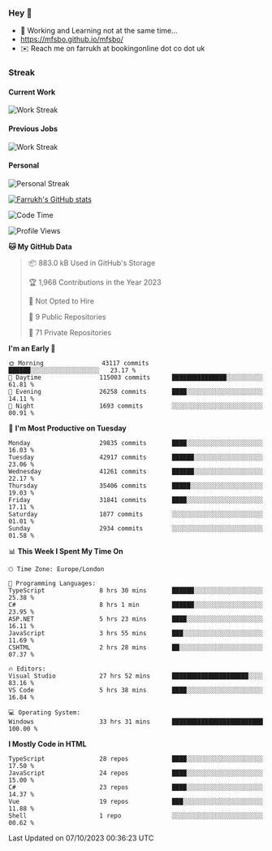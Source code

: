 ### Hey 👋

- 🏃 Working and Learning not at the same time...
- https://mfsbo.github.io/mfsbo/
- ✉️ Reach me on farrukh at bookingonline dot co dot uk

### Streak
#### Current Work
![Work Streak](https://streak-stats.demolab.com/?user=mfsbo)
#### Previous Jobs
![Work Streak](https://streak-stats.demolab.com/?user=farrukhcw)
#### Personal
![Personal Streak](https://streak-stats.demolab.com/?user=farrukhsubhani)

[![Farrukh's GitHub stats](https://github-readme-stats.vercel.app/api?username=mfsbo&hide=stars&count_private=true)](https://github.com/mfsbo/)

<!--START_SECTION:waka-->
![Code Time](http://img.shields.io/badge/Code%20Time-514%20hrs%2046%20mins-blue)

![Profile Views](http://img.shields.io/badge/Profile%20Views-0-blue)

**🐱 My GitHub Data** 

> 📦 883.0 kB Used in GitHub's Storage 
 > 
> 🏆 1,968 Contributions in the Year 2023
 > 
> 🚫 Not Opted to Hire
 > 
> 📜 9 Public Repositories 
 > 
> 🔑 71 Private Repositories 
 > 
**I'm an Early 🐤** 

```text
🌞 Morning                43117 commits       ██████░░░░░░░░░░░░░░░░░░░   23.17 % 
🌆 Daytime                115003 commits      ███████████████░░░░░░░░░░   61.81 % 
🌃 Evening                26258 commits       ████░░░░░░░░░░░░░░░░░░░░░   14.11 % 
🌙 Night                  1693 commits        ░░░░░░░░░░░░░░░░░░░░░░░░░   00.91 % 
```
📅 **I'm Most Productive on Tuesday** 

```text
Monday                   29835 commits       ████░░░░░░░░░░░░░░░░░░░░░   16.03 % 
Tuesday                  42917 commits       ██████░░░░░░░░░░░░░░░░░░░   23.06 % 
Wednesday                41261 commits       ██████░░░░░░░░░░░░░░░░░░░   22.17 % 
Thursday                 35406 commits       █████░░░░░░░░░░░░░░░░░░░░   19.03 % 
Friday                   31841 commits       ████░░░░░░░░░░░░░░░░░░░░░   17.11 % 
Saturday                 1877 commits        ░░░░░░░░░░░░░░░░░░░░░░░░░   01.01 % 
Sunday                   2934 commits        ░░░░░░░░░░░░░░░░░░░░░░░░░   01.58 % 
```


📊 **This Week I Spent My Time On** 

```text
🕑︎ Time Zone: Europe/London

💬 Programming Languages: 
TypeScript               8 hrs 30 mins       ██████░░░░░░░░░░░░░░░░░░░   25.38 % 
C#                       8 hrs 1 min         ██████░░░░░░░░░░░░░░░░░░░   23.95 % 
ASP.NET                  5 hrs 23 mins       ████░░░░░░░░░░░░░░░░░░░░░   16.11 % 
JavaScript               3 hrs 55 mins       ███░░░░░░░░░░░░░░░░░░░░░░   11.69 % 
CSHTML                   2 hrs 28 mins       ██░░░░░░░░░░░░░░░░░░░░░░░   07.37 % 

🔥 Editors: 
Visual Studio            27 hrs 52 mins      █████████████████████░░░░   83.16 % 
VS Code                  5 hrs 38 mins       ████░░░░░░░░░░░░░░░░░░░░░   16.84 % 

💻 Operating System: 
Windows                  33 hrs 31 mins      █████████████████████████   100.00 % 
```

**I Mostly Code in HTML** 

```text
TypeScript               28 repos            ████░░░░░░░░░░░░░░░░░░░░░   17.50 % 
JavaScript               24 repos            ████░░░░░░░░░░░░░░░░░░░░░   15.00 % 
C#                       23 repos            ████░░░░░░░░░░░░░░░░░░░░░   14.37 % 
Vue                      19 repos            ███░░░░░░░░░░░░░░░░░░░░░░   11.88 % 
Shell                    1 repo              ░░░░░░░░░░░░░░░░░░░░░░░░░   00.62 % 
```




 Last Updated on 07/10/2023 00:36:23 UTC
<!--END_SECTION:waka-->
<!--
**mfsbo/mfsbo** is a ✨ _special_ ✨ repository because its `README.md` (this file) appears on your GitHub profile.

Here are some ideas to get you started:

- 🔭 I’m currently working on ...
- 🌱 I’m currently learning ...
- 👯 I’m looking to collaborate on ...
- 🤔 I’m looking for help with ...
- 💬 Ask me about ...
- 📫 How to reach me: ...
- 😄 Pronouns: ...
- ⚡ Fun fact: ...
-->
